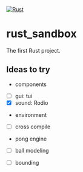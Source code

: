 [![Rust](https://github.com/takamatsu-shyo/rust_sandbox/actions/workflows/rust.yml/badge.svg)](https://github.com/takamatsu-shyo/rust_sandbox/actions/workflows/rust.yml)

# rust_sandbox
The first Rust project.

## Ideas to try
- components
- [ ] gui: tui
- [x] sound: Rodio
- environment
- [ ] cross compile
- pong  engine
- [ ] ball modeling
- [ ] bounding

